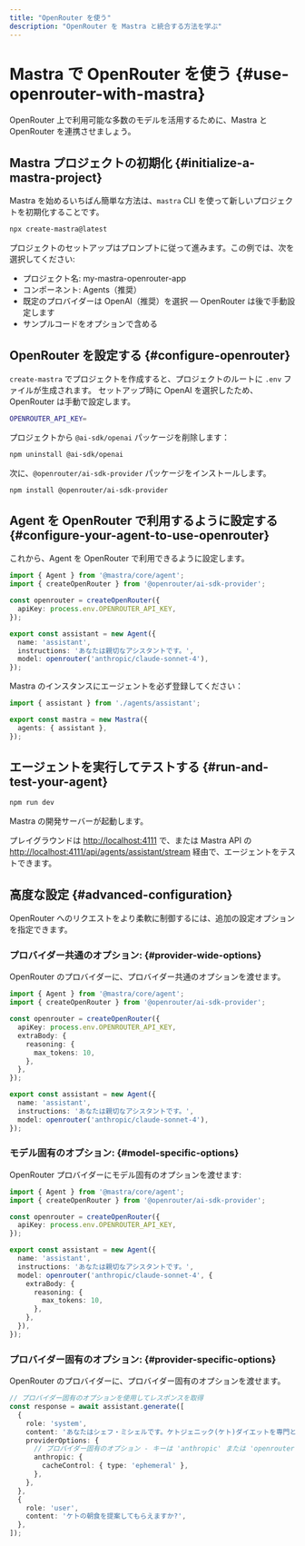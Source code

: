 ```yaml
---
title: "OpenRouter を使う"
description: "OpenRouter を Mastra と統合する方法を学ぶ"
---
```


# Mastra で OpenRouter を使う \{#use-openrouter-with-mastra\}

OpenRouter 上で利用可能な多数のモデルを活用するために、Mastra と OpenRouter を連携させましょう。

## Mastra プロジェクトの初期化 \{#initialize-a-mastra-project\}

Mastra を始めるいちばん簡単な方法は、`mastra` CLI を使って新しいプロジェクトを初期化することです。

```bash copy
npx create-mastra@latest
```

プロジェクトのセットアップはプロンプトに従って進みます。この例では、次を選択してください:

* プロジェクト名: my-mastra-openrouter-app
* コンポーネント: Agents（推奨）
* 既定のプロバイダーは OpenAI（推奨）を選択 — OpenRouter は後で手動設定します
* サンプルコードをオプションで含める

## OpenRouter を設定する \{#configure-openrouter\}

`create-mastra` でプロジェクトを作成すると、プロジェクトのルートに `.env` ファイルが生成されます。
セットアップ時に OpenAI を選択したため、OpenRouter は手動で設定します。

```bash filename=".env" copy
OPENROUTER_API_KEY=
```

プロジェクトから `@ai-sdk/openai` パッケージを削除します：

```bash copy
npm uninstall @ai-sdk/openai
```

次に、`@openrouter/ai-sdk-provider` パッケージをインストールします。

```bash copy
npm install @openrouter/ai-sdk-provider
```

## Agent を OpenRouter で利用するように設定する \{#configure-your-agent-to-use-openrouter\}

これから、Agent を OpenRouter で利用できるように設定します。

```typescript filename="src/mastra/agents/assistant.ts" copy showLineNumbers {4-6,11}
import { Agent } from '@mastra/core/agent';
import { createOpenRouter } from '@openrouter/ai-sdk-provider';

const openrouter = createOpenRouter({
  apiKey: process.env.OPENROUTER_API_KEY,
});

export const assistant = new Agent({
  name: 'assistant',
  instructions: 'あなたは親切なアシスタントです。',
  model: openrouter('anthropic/claude-sonnet-4'),
});
```

Mastra のインスタンスにエージェントを必ず登録してください：

```typescript filename="src/mastra/index.ts" copy showLineNumbers {4}
import { assistant } from './agents/assistant';

export const mastra = new Mastra({
  agents: { assistant },
});
```

## エージェントを実行してテストする \{#run-and-test-your-agent\}

```bash copy
npm run dev
```

Mastra の開発サーバーが起動します。

プレイグラウンドは [http://localhost:4111](http://localhost:4111) で、または Mastra API の [http://localhost:4111/api/agents/assistant/stream](http://localhost:4111/api/agents/assistant/stream) 経由で、エージェントをテストできます。

## 高度な設定 \{#advanced-configuration\}

OpenRouter へのリクエストをより柔軟に制御するには、追加の設定オプションを指定できます。

### プロバイダー共通のオプション: \{#provider-wide-options\}

OpenRouter のプロバイダーに、プロバイダー共通のオプションを渡せます。

```typescript filename="src/mastra/agents/assistant.ts" {6-10} copy showLineNumbers
import { Agent } from '@mastra/core/agent';
import { createOpenRouter } from '@openrouter/ai-sdk-provider';

const openrouter = createOpenRouter({
  apiKey: process.env.OPENROUTER_API_KEY,
  extraBody: {
    reasoning: {
      max_tokens: 10,
    },
  },
});

export const assistant = new Agent({
  name: 'assistant',
  instructions: 'あなたは親切なアシスタントです。',
  model: openrouter('anthropic/claude-sonnet-4'),
});
```

### モデル固有のオプション: \{#model-specific-options\}

OpenRouter プロバイダーにモデル固有のオプションを渡せます:

```typescript filename="src/mastra/agents/assistant.ts" {11-17} copy showLineNumbers
import { Agent } from '@mastra/core/agent';
import { createOpenRouter } from '@openrouter/ai-sdk-provider';

const openrouter = createOpenRouter({
  apiKey: process.env.OPENROUTER_API_KEY,
});

export const assistant = new Agent({
  name: 'assistant',
  instructions: 'あなたは親切なアシスタントです。',
  model: openrouter('anthropic/claude-sonnet-4', {
    extraBody: {
      reasoning: {
        max_tokens: 10,
      },
    },
  }),
});
```

### プロバイダー固有のオプション: \{#provider-specific-options\}

OpenRouter のプロバイダーに、プロバイダー固有のオプションを渡せます。

```typescript copy showLineNumbers {7-12}
// プロバイダー固有のオプションを使用してレスポンスを取得
const response = await assistant.generate([
  {
    role: 'system',
    content: 'あなたはシェフ・ミシェルです。ケトジェニック(ケト)ダイエットを専門とする料理の専門家です...',
    providerOptions: {
      // プロバイダー固有のオプション - キーは 'anthropic' または 'openrouter' を指定可能
      anthropic: {
        cacheControl: { type: 'ephemeral' },
      },
    },
  },
  {
    role: 'user',
    content: 'ケトの朝食を提案してもらえますか?',
  },
]);
```
